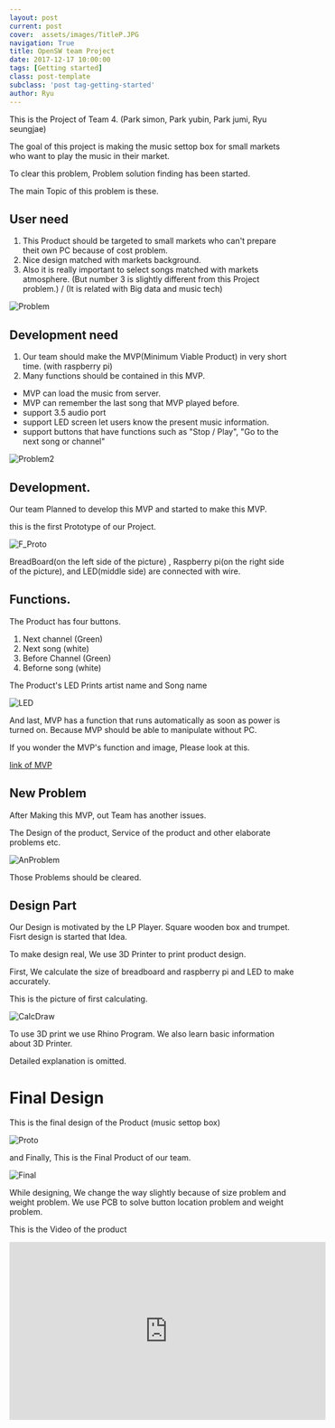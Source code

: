 ```yaml
---
layout: post
current: post
cover:  assets/images/TitleP.JPG
navigation: True
title: OpenSW team Project
date: 2017-12-17 10:00:00
tags: [Getting started]
class: post-template
subclass: 'post tag-getting-started'
author: Ryu
---
```


This is the Project of Team 4. (Park simon, Park yubin, Park jumi, Ryu seungjae)

The goal of this project is making the music settop box for small markets who want to play the music in their market.

To clear this problem, Problem solution finding has been started.

The main Topic of this problem is these.

## User need

1. This Product should be targeted to small markets who can't prepare theit own PC because of cost problem.
2. Nice design matched with markets background.
3. Also it is really important to select songs matched with markets atmosphere.
(But number 3 is slightly different from this Project problem.) / (It is related with Big data and music tech)

![Problem](../assets/images/Problem.JPG)

## Development need

1. Our team should make the MVP(Minimum Viable Product) in very short time. (with raspberry pi)
2. Many functions should be contained in this MVP.
- MVP can load the music from server.
- MVP can remember the last song that MVP played before.
- support 3.5 audio port
- support LED screen let users know the present music information.
- support buttons that have functions such as "Stop / Play", "Go to the next song or channel"

![Problem2](../assets/images/Problem2.JPG)


## Development.

Our team Planned to develop this MVP and started to make this MVP.

this is the first Prototype of our Project.

![F_Proto](../assets/images/F_Proto.jpg)

BreadBoard(on the left side of the picture) , Raspberry pi(on the right side of the picture), and LED(middle side) are connected with wire.

## Functions.

The Product has four buttons.

1. Next channel (Green) 
2. Next song (white)
3. Before Channel (Green)
4. Beforne song (white)

The Product's LED Prints artist name and Song name

![LED](../assets/images/LED.JPG)

And last, MVP has a function that runs automatically as soon as power is turned on.
Because MVP should be able to manipulate without PC.

If you wonder the MVP's function and image, Please look at this.

[link of MVP](https://youtu.be/fyZ9sQ6Hyf0)


## New Problem

After Making this MVP, out Team has another issues.

The Design of the product, Service of the product and other elaborate problems etc.

![AnProblem](../assets/images/anProblem.JPG)

Those Problems should be cleared.


## Design Part

Our Design is motivated by the LP Player. Square wooden box and trumpet. Fisrt design is started that Idea.

To make design real, We use 3D Printer to print product design.

First, We calculate the size of breadboard and raspberry pi and LED to make accurately.

This is the picture of first calculating.

![CalcDraw](../assets/images/Draw.png)

To use 3D print we use Rhino Program. We also learn basic information about 3D Printer.

Detailed explanation is omitted.


# Final Design

This is the final design of the Product (music settop box)

![Proto](../assets/images/Proto.png)

and Finally, This is the Final Product of our team.

![Final](../assets/images/Fianl.jpg)


While designing, We change the way slightly because of size problem and weight problem.
We use PCB to solve button location problem and weight problem.

This is the Video of the product

<iframe width="560" height="315" src="https://www.youtube.com/embed/kKxWjJZ46Ho" frameborder="0" gesture="media" allow="encrypted-media" allowfullscreen></iframe>


## 


